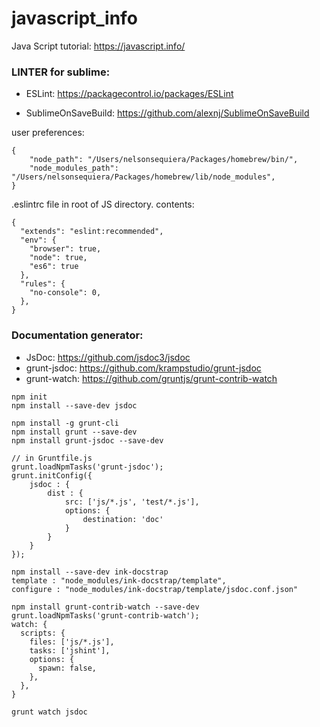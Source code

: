 # javascript_info

Java Script tutorial: https://javascript.info/


### LINTER for sublime:

* ESLint:
https://packagecontrol.io/packages/ESLint

* SublimeOnSaveBuild:
https://github.com/alexnj/SublimeOnSaveBuild

user preferences:
```
{
	"node_path": "/Users/nelsonsequiera/Packages/homebrew/bin/",
	"node_modules_path": "/Users/nelsonsequiera/Packages/homebrew/lib/node_modules",
}
```

.eslintrc file in root of JS directory.
contents:
```
{
  "extends": "eslint:recommended",
  "env": {
    "browser": true,
    "node": true,
    "es6": true
  },
  "rules": {
    "no-console": 0,
  },
}
```

### Documentation generator:
* JsDoc: https://github.com/jsdoc3/jsdoc
* grunt-jsdoc: https://github.com/krampstudio/grunt-jsdoc
* grunt-watch: https://github.com/gruntjs/grunt-contrib-watch

```
npm init
npm install --save-dev jsdoc

npm install -g grunt-cli
npm install grunt --save-dev
npm install grunt-jsdoc --save-dev

// in Gruntfile.js
grunt.loadNpmTasks('grunt-jsdoc');
grunt.initConfig({
    jsdoc : {
        dist : {
            src: ['js/*.js', 'test/*.js'],
            options: {
                destination: 'doc'
            }
        }
    }
});

npm install --save-dev ink-docstrap
template : "node_modules/ink-docstrap/template",
configure : "node_modules/ink-docstrap/template/jsdoc.conf.json"

npm install grunt-contrib-watch --save-dev
grunt.loadNpmTasks('grunt-contrib-watch');
watch: {
  scripts: {
    files: ['js/*.js'],
    tasks: ['jshint'],
    options: {
      spawn: false,
    },
  },
}

grunt watch jsdoc
```